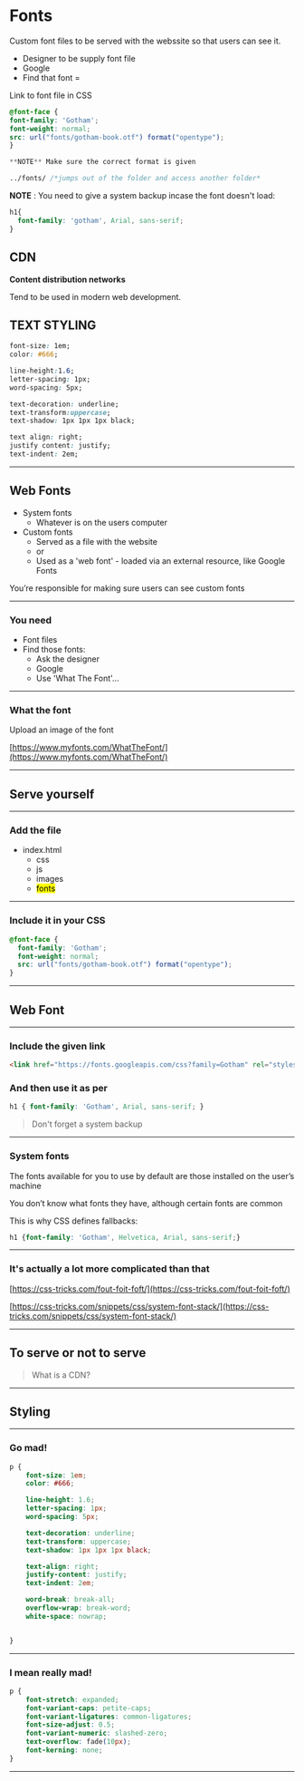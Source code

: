 # Fonts

Custom font files to be served with the webssite so that users can see it.
* Designer to be supply font file
* Google
* Find that font =

Link to font file in CSS

``````css
@font-face {
font-family: 'Gotham';
font-weight: normal;
src: url("fonts/gotham-book.otf") format("opentype");
}

**NOTE** Make sure the correct format is given 

../fonts/ /*jumps out of the folder and access another folder*
``````

**NOTE** : You need to give a system backup incase the font doesn't load:

```css
h1{
  font-family: 'gotham', Arial, sans-serif;
} 
```

## CDN

**Content distribution networks**

Tend to be used in modern web development. 

## TEXT STYLING 

```CSS
font-size: 1em;
color: #666;

line-height:1.6;
letter-spacing: 1px;
word-spacing: 5px;

text-decoration: underline;
text-transform:uppercase;
text-shadow: 1px 1px 1px black;

text align: right;
justify content: justify;
text-indent: 2em;
``````

---

## Web Fonts

- System fonts
	- Whatever is on the users computer
- Custom fonts
	- Served as a file with the website
	- or
	- Used as a 'web font' - loaded via an external resource, like Google Fonts

You’re responsible for making sure users can see custom fonts

---

### You need

- Font files
- Find those fonts:
	- Ask the designer
	- Google
	- Use 'What The Font'...

---

### What the font

Upload an image of the font

[https://www.myfonts.com/WhatTheFont/](https://www.myfonts.com/WhatTheFont/)

---

## Serve yourself

---

### Add the file

- index.html
	- css
	- js
	- images
	- <mark>fonts</mark>

---

### Include it in your CSS

```css
@font-face {
  font-family: 'Gotham';
  font-weight: normal;
  src: url("fonts/gotham-book.otf") format("opentype");
}
```

---

## Web Font

---

### Include the given link

```html
<link href="https://fonts.googleapis.com/css?family=Gotham" rel="stylesheet">
```

### And then use it as per

```css
h1 { font-family: 'Gotham', Arial, sans-serif; }
```

> Don't forget a system backup

---

### System fonts

The fonts available for you to use by default are those installed on the user’s machine

You don’t know what fonts they have, although certain fonts are common

This is why CSS defines fallbacks:

```css
h1 {font-family: 'Gotham', Helvetica, Arial, sans-serif;}
```

---

### It's actually a lot more complicated than that

[https://css-tricks.com/fout-foit-foft/](https://css-tricks.com/fout-foit-foft/)

[https://css-tricks.com/snippets/css/system-font-stack/](https://css-tricks.com/snippets/css/system-font-stack/)

---

## To serve or not to serve

> What is a CDN?

---

## Styling

---

### Go mad!

```css
p {
	font-size: 1em;
	color: #666;

	line-height: 1.6;
	letter-spacing: 1px;
	word-spacing: 5px;

	text-decoration: underline;
	text-transform: uppercase;
	text-shadow: 1px 1px 1px black;

	text-align: right;
	justify-content: justify;
	text-indent: 2em;

	word-break: break-all;
	overflow-wrap: break-word;
	white-space: nowrap;


}
```

---

### I mean really mad!

```css
p {
	font-stretch: expanded;
	font-variant-caps: petite-caps;
	font-variant-ligatures: common-ligatures;
	font-size-adjust: 0.5;
	font-variant-numeric: slashed-zero;
	text-overflow: fade(10px);
	font-kerning: none;
}
```

---








